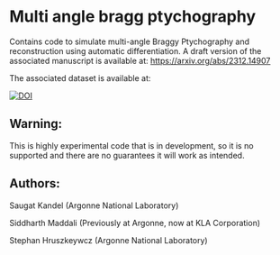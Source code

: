 # Multi angle bragg ptychography

Contains code to simulate multi-angle Braggy Ptychography and reconstruction using automatic differentiation. A draft version of the associated manuscript is available at:
https://arxiv.org/abs/2312.14907

The associated dataset is available at:

[![DOI](https://zenodo.org/badge/DOI/10.5281/zenodo.10780749.svg)](https://doi.org/10.5281/zenodo.10780749)


## Warning: 
This is highly experimental code that is in development, so it is no supported and there are no guarantees it will work as intended.

## Authors:
Saugat Kandel (Argonne National Laboratory)

Siddharth Maddali (Previously at Argonne, now at KLA Corporation)

Stephan Hruszkeywcz (Argonne National Laboratory)

